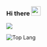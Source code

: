 ### Hi there <img src="https://media.giphy.com/media/hvRJCLFzcasrR4ia7z/giphy.gif" width="25px">
<!--
**sManohar201/sManohar201** is a ✨ _special_ ✨ repository because its `README.md` (this file) appears on your GitHub profile.

Here are some ideas to get you started:

- 🔭 I’m currently working on ...
- 🌱 I’m currently learning ...
- 👯 I’m looking to collaborate on ...
- 🤔 I’m looking for help with ...
- 💬 Ask me about ...
- 📫 How to reach me: ...
- 😄 Pronouns: ...
- ⚡ Fun fact: ...
-->


![](https://github-readme-stats.vercel.app/api?username=sManohar201&show_icons=true&count_private=true&theme=radical)

![Top Lang](https://github-readme-stats.vercel.app/api/top-langs/?username=sManohar201&layout=compact)
